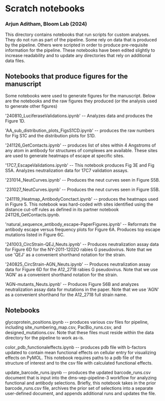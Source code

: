 # Scratch notebooks
### Arjun Aditham, Bloom Lab (2024)

This directory contains notebooks that run scripts for custom analyses. They do not run as part of the pipeline. Some rely on data that is produced by the pipeline. Others were scripted in order to produce pre-requisite information for the pipeline. These notebooks have been edited slightly to increase readability and to update any directories that rely on additional data files.

## Notebooks that produce figures for the manuscript

Some notebooks were used to generate figures for the manuscript. Below are the notebooks and the raw figures they produced (or the analysis used to generate other figures)

'240810_LuciferaseValidations.ipynb' -- Analyzes data and produces the Figure 1D.

'AA_sub_distribution_plots_FigsS1CD.ipynb' -- produces the raw numbers for Fig S1C and the distribution plots for S1D. 

'241126_GetContacts.ipynb' -- produces list of sites within 4 Angstroms of any atom in antibody for structures of complexes are available. These sites are used to generate heatmaps of escape at specific sites.

'17C7_EscapeValidations.ipynb' -- This notebook produces Fig 3E and Fig S5A. Analyzes neutralization data for 17C7 validation assays. 

'231014_NeutCurves.ipynb' -- Produces the neut curves seen in Figure S5B.

'231027_NeutCurves.ipynb' -- Produces the neut curves seen in Figure S5B.

'241119_Heatmap_AntibodyConctact.ipynb' -- produces the heatmaps used in Figure 5. This notebook was hard-coded with sites identified using the distance cut-off rules as defined in its partner notebook 241126_GetContacts.ipynb. 

'natural_sequence_antibody_escape-PaperFigures.ipynb' -- Reformats the antibody escape versus frequency plots for Figure 6A. Produces top escape mutations listed in Figure 6C.

'241003_CircStrain-QEJ_Neuts.ipynb' -- Produces neutralization assay data for Figure 6D for the NY-2011-1202O rabies G pseudovirus. Note that we use 'QEJ' as a convenient shorthand notation for the strain.

'240825_CircStrain-AGN_Neuts.ipynb' -- Produces neutralization assay data for Figure 6D for the A12_2718 rabies G pseudovirus. Note that we use 'AGN' as a convenient shorthand notation for the strain.

'AGN-mutants_Neuts.ipynb' -- Produces Figure S6B and analyzes neutralization assay data for mutations in the paper. Note that we use 'AGN' as a convenient shorthand for the A12_2718 full strain name. 


## Notebooks

glycoprotein_positions.ipynb -- produces various csv files for pipeline, including site_numbering_map.csv, PacBio_runs.csv, and designed_mutations.csv. Note that these files must reside within the data directory for the pipeline to work as-is. 

color_pdb_functionaleffects.ipynb -- produces pdb file with b-factors updated to contain mean functional effects on cellular entry for visualizing effects on PyMOL. This notebook requires paths to a pdb file of the structure of interest and to the csv file with calculated functional effects.

update_barcode_runs.ipynb -- produces the updated barcode_runs.csv document that is input into the dms-vep-pipeline-3 workflow for analyzing functional and antibody selections. Briefly, this notebook takes in the prior barcode_runs.csv file, archives the prior set of selections into a separate user-defined document, and appends additional runs and updates the file.

